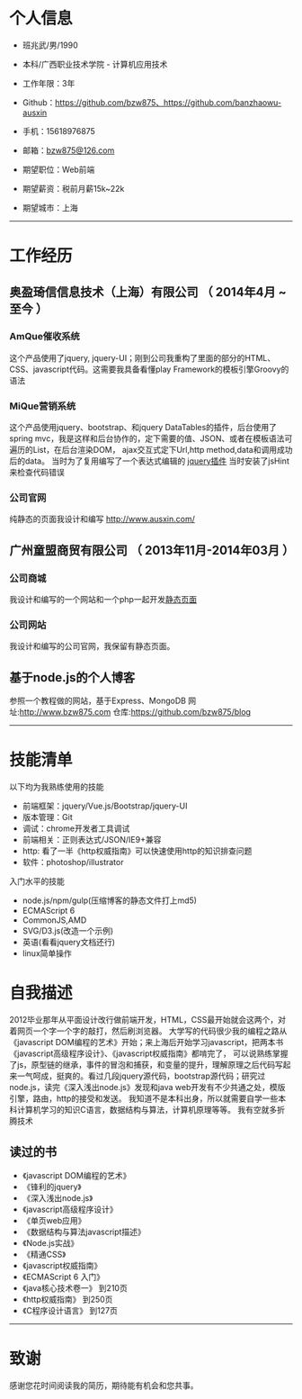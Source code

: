 # 个人信息

 - 班兆武/男/1990 
 - 本科/广西职业技术学院 - 计算机应用技术 
 - 工作年限：3年
 - Github：https://github.com/bzw875、https://github.com/banzhaowu-ausxin
 - 手机：15618976875
 - 邮箱：bzw875@126.com

 - 期望职位：Web前端
 - 期望薪资：税前月薪15k~22k
 - 期望城市：上海

---

# 工作经历

## 奥盈琦信信息技术（上海）有限公司 （ 2014年4月 ~ 至今 ）

### AmQue催收系统 
这个产品使用了jquery, jquery-UI；刚到公司我重构了里面的部分的HTML、CSS、javascript代码。这需要我具备看懂play Framework的模板引擎Groovy的语法


### MiQue营销系统
这个产品使用jquery、bootstrap、和jquery DataTables的插件，后台使用了spring mvc，我是这样和后台协作的，定下需要的值、JSON、或者在模板语法可遍历的List，在后台渲染DOM，
ajax交互式定下Url,http method,data和调用成功后的data。
当时为了复用编写了一个表达式编辑的 [jquery插件](http://enterprise.mique.ausxin.net/mique/resource/javascript/ausxin-plugins.js)
当时安装了jsHint来检查代码错误


### 公司官网
纯静态的页面我设计和编写 http://www.ausxin.com/

 
## 广州童盟商贸有限公司 （ 2013年11月-2014年03月 ）

### 公司商城  
我设计和编写的一个网站和一个php一起开发[静态页面](http://bzw875.github.io/BearWOW-Mall/)


###  公司网站
我设计和编写的公司官网，我保留有静态页面。


## 基于node.js的个人博客
参照一个教程做的网站，基于Express、MongoDB
网址:http://www.bzw875.com
仓库:https://github.com/bzw875/blog

---



# 技能清单

以下均为我熟练使用的技能

- 前端框架：jquery/Vue.js/Bootstrap/jquery-UI
- 版本管理：Git
- 调试：chrome开发者工具调试
- 前端相关：正则表达式/JSON/IE9+兼容
- http: 看了一半《http权威指南》可以快速使用http的知识排查问题
- 软件：photoshop/illustrator

入门水平的技能
- node.js/npm/gulp(压缩博客的静态文件打上md5)
- ECMAScript 6
- CommonJS,AMD
- SVG/D3.js(改造一个示例)
- 英语(看看jquery文档还行)
- linux简单操作

# 自我描述
2012毕业那年从平面设计改行做前端开发，HTML，CSS最开始就会这两个，对着网页一个字一个字的敲打，然后刷浏览器。
大学写的代码很少我的编程之路从《javascript DOM编程的艺术》开始；来上海后开始学习javascript，把两本书《javascript高级程序设计》、《javascript权威指南》都啃完了， 可以说熟练掌握了js，原型链的继承，事件的冒泡和捕获，和变量的提升，理解原理之后代码写起来一气呵成，挺爽的。看过几段jquery源代码，bootstrap源代码；研究过node.js，读完《深入浅出node.js》发现和java web开发有不少共通之处，模版引擎，路由，http的接受和发送。 我知道不是本科出身，所以就需要自学一些本科计算机学习的知识C语言，数据结构与算法，计算机原理等等。 我有空就多折腾技术

## 读过的书

- 《javascript DOM编程的艺术》
- 《锋利的jquery》
- 《深入浅出node.js》
- 《javascript高级程序设计》
- 《单页web应用》
- 《数据结构与算法javascript描述》
- 《Node.js实战》
- 《精通CSS》
- 《javascript权威指南》 
- 《ECMAScript 6 入门》
- 《java核心技术卷一》 到210页
- 《http权威指南》 到250页
- 《C程序设计语言》 到127页


---

# 致谢
感谢您花时间阅读我的简历，期待能有机会和您共事。
